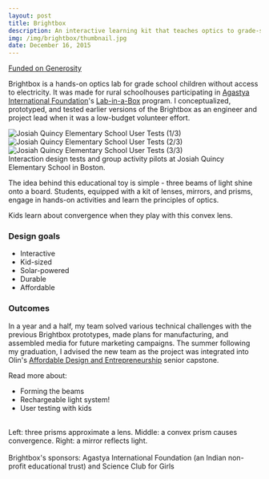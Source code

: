 ```yaml
---
layout: post
title: Brightbox
description: An interactive learning kit that teaches optics to grade-schoolers.
img: /img/brightbox/thumbnail.jpg
date: December 16, 2015
---
```


<div class="position-anchor">
<div class="explosion">
<a href="https://www.generosity.com/education-fundraising/hands-on-learning-in-stem-the-brightbox--2">Funded on Generosity</a>
</div>
</div>

Brightbox is a hands-on optics lab for grade school children without access to electricity. It was made for rural schoolhouses participating in <a href="http://www.agastya.org/lab-in-a-box/">Agastya International Foundation</a>'s <a href="http://www.agastya.org/lab-in-a-box/">Lab-in-a-Box</a> program. I conceptualized, prototyped, and tested earlier versions of the Brightbox as an engineer and project lead when it was a low-budget volunteer effort.

<div class="img_row">
<img class="col one" src="{{ site.baseurl }}/img/brightbox/kids_thumb.jpg" alt="Josiah Quincy Elementary School User Tests (1/3)" title="Josiah Quincy Elementary School User Tests (1/3)" onclick="modalOn(this)"/>
<img class="col one" src="{{ site.baseurl }}/img/brightbox/kids2_thumb.jpg" alt="Josiah Quincy Elementary School User Tests (2/3)" title="Josiah Quincy Elementary School User Tests (2/3)" onclick="modalOn(this)"/>
<img class="col one" src="{{ site.baseurl }}/img/brightbox/kids3_thumb.jpg" alt="Josiah Quincy Elementary School User Tests (3/3)" title="Josiah Quincy Elementary School User Tests (3/3)" onclick="modalOn(this)"/>
</div>
<div class="col three caption">
	Interaction design tests and group activity pilots at Josiah Quincy Elementary School in Boston.
</div>

The idea behind this educational toy is simple - three beams of light shine onto a board. Students, equipped with a kit of lenses, mirrors, and prisms, engage in hands-on activities and learn the principles of optics.

<div class="img_row">
	<img class="col three" src="{{ site.baseurl }}/img/brightbox/convergence.png" alt="" title="example image" onclick="modalOn(this)"/>
</div>
<div class="col three caption">
	Kids learn about convergence when they play with this convex lens.
</div>

<h3>Design goals</h3>
<p>
<ul>
<li>Interactive</li>
<li>Kid-sized</li>
<li>Solar-powered</li>
<li>Durable</li>
<li>Affordable</li>
</ul>
</p>

<h3>Outcomes</h3>

<p>
In a year and a half, my team solved various technical challenges with the previous Brightbox prototypes, made plans for manufacturing, and assembled media for future marketing campaigns. The summer following my graduation, I advised the new team as the project was integrated into Olin's <a href="http://design.olin.edu/courses/ade/">Affordable Design and Entrepreneurship</a> senior capstone.
</p>

Read more about:
<ul>
<li>Forming the beams</li>
<li>Rechargeable light system!</li>
<li>User testing with kids</li>
</ul>

<div class="img_row">
<img class="col one" src="{{ site.baseurl }}/img/brightbox/kit1_thumb.jpg" alt="" title="example image" onclick="modalOn(this)"/>
<img class="col one" src="{{ site.baseurl }}/img/brightbox/kit3_thumb.jpg" alt="" title="example image" onclick="modalOn(this)"/>
<img class="col one" src="{{ site.baseurl }}/img/brightbox/kit5_thumb.jpg" alt="" title="example image" onclick="modalOn(this)"/>
</div>
<div class="col three caption">
	Left: three prisms approximate a lens. Middle: a convex prism causes convergence. Right: a mirror reflects light.
</div>

<div class="img_row">
<a href="http://www.agastya.org/"><img class="col two" src="{{ site.baseurl }}/img/brightbox/agastya.png" alt="" title="example image" style="height: inherit;"/></a>
<a href="http://www.scienceclubforgirls.org/"><img class="col one" src="{{ site.baseurl }}/img/brightbox/scfg.png" alt="" title="example image" style="height: inherit;"/></a>
</div>
<div class="col three caption">
	Brightbox's sponsors: Agastya International Foundation</a> (an Indian non-profit educational trust) and Science Club for Girls</a>
</div>